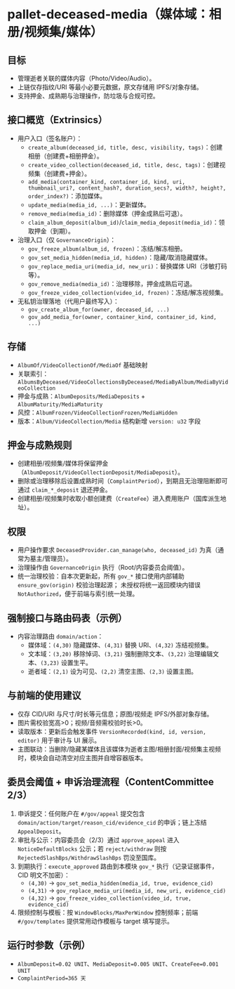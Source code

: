 # pallet-deceased-media（媒体域：相册/视频集/媒体）

## 目标
- 管理逝者关联的媒体内容（Photo/Video/Audio）。
- 上链仅存指纹/URI 等最小必要元数据，原文存储用 IPFS/对象存储。
- 支持押金、成熟期与治理操作，防垃圾与合规可控。

## 接口概览（Extrinsics）
- 用户入口（签名账户）：
  - `create_album(deceased_id, title, desc, visibility, tags)`：创建相册（创建费+相册押金）。
  - `create_video_collection(deceased_id, title, desc, tags)`：创建视频集（创建费+押金）。
  - `add_media(container_kind, container_id, kind, uri, thumbnail_uri?, content_hash?, duration_secs?, width?, height?, order_index?)`：添加媒体。
  - `update_media(media_id, ...)`：更新媒体。
  - `remove_media(media_id)`：删除媒体（押金成熟后可退）。
  - `claim_album_deposit(album_id)`/`claim_media_deposit(media_id)`：领取押金（到期）。
- 治理入口（仅 `GovernanceOrigin`）：
  - `gov_freeze_album(album_id, frozen)`：冻结/解冻相册。
  - `gov_set_media_hidden(media_id, hidden)`：隐藏/取消隐藏媒体。
  - `gov_replace_media_uri(media_id, new_uri)`：替换媒体 URI（涉敏打码等）。
  - `gov_remove_media(media_id)`：治理移除，押金成熟后可退。
  - `gov_freeze_video_collection(video_id, frozen)`：冻结/解冻视频集。
- 无私钥治理落地（代用户最终写入）：
  - `gov_create_album_for(owner, deceased_id, ...)`
  - `gov_add_media_for(owner, container_kind, container_id, kind, ...)`

## 存储
- `AlbumOf/VideoCollectionOf/MediaOf` 基础映射
- 关联索引：`AlbumsByDeceased/VideoCollectionsByDeceased/MediaByAlbum/MediaByVideoCollection`
- 押金与成熟：`AlbumDeposits/MediaDeposits` + `AlbumMaturity/MediaMaturity`
- 风控：`AlbumFrozen/VideoCollectionFrozen/MediaHidden`
- 版本：`Album/VideoCollection/Media` 结构新增 `version: u32` 字段

## 押金与成熟规则
- 创建相册/视频集/媒体将保留押金（`AlbumDeposit/VideoCollectionDeposit/MediaDeposit`）。
- 删除或治理移除后设置成熟时间（`ComplaintPeriod`），到期且无治理阻断即可通过 `claim_*_deposit` 退还押金。
- 创建相册/视频集时收取小额创建费（`CreateFee`）进入费用账户（国库派生地址）。

## 权限
- 用户操作要求 `DeceasedProvider.can_manage(who, deceased_id)` 为真（通常为墓主/管理员）。
- 治理操作由 `GovernanceOrigin` 执行（Root/内容委员会阈值）。
- 统一治理校验：自本次更新起，所有 `gov_*` 接口使用内部辅助 `ensure_gov(origin)` 校验治理起源；
   未授权将统一返回模块内错误 `NotAuthorized`，便于前端与索引统一处理。

## 强制接口与路由码表（示例）
- 内容治理路由 `domain/action`：
  - 媒体域：`(4,30)` 隐藏媒体、`(4,31)` 替换 URI、`(4,32)` 冻结视频集。
  - 文本域：`(3,20)` 移除悼词、`(3,21)` 强制删除文本、`(3,22)` 治理编辑文本、`(3,23)` 设置生平。
  - 逝者域：`(2,1)` 设为可见、`(2,2)` 清空主图、`(2,3)` 设置主图。

## 与前端的使用建议
- 仅存 CID/URI 与尺寸/时长等元信息；原图/视频走 IPFS/外部对象存储。
- 图片需校验宽高>0；视频/音频需校验时长>0。
- 读取版本：更新后会触发事件 `VersionRecorded(kind, id, version, editor)` 用于审计与 UI 展示。
- 主图联动：当删除/隐藏某媒体且该媒体为逝者主图/相册封面/视频集主视频时，模块会自动清空对应主图并自增容器版本。

## 委员会阈值 + 申诉治理流程（ContentCommittee 2/3）
1. 申诉提交：任何账户在 `#/gov/appeal` 提交包含 `domain/action/target/reason_cid/evidence_cid` 的申诉；链上冻结 `AppealDeposit`。
2. 审批与公示：内容委员会（2/3）通过 `approve_appeal` 进入 `NoticeDefaultBlocks` 公示；若 `reject/withdraw` 则按 `RejectedSlashBps/WithdrawSlashBps` 罚没至国库。
3. 到期执行：`execute_approved` 路由到本模块 `gov_*` 执行（记录证据事件，CID 明文不加密）：
   - `(4,30)` → `gov_set_media_hidden(media_id, true, evidence_cid)`
   - `(4,31)` → `gov_replace_media_uri(media_id, new_uri, evidence_cid)`
   - `(4,32)` → `gov_freeze_video_collection(video_id, true, evidence_cid)`
4. 限频控制与模板：按 `WindowBlocks/MaxPerWindow` 控制频率；前端 `#/gov/templates` 提供常用动作模板与 target 填写提示。

## 运行时参数（示例）
- `AlbumDeposit=0.02 UNIT`、`MediaDeposit=0.005 UNIT`、`CreateFee=0.001 UNIT`
- `ComplaintPeriod=365 天`
